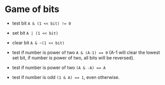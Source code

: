 # Game of bits

* test bit `A & (1 << bit) != 0`
* set bit `A | (1 << bit)`
* clear bit `A & ~(1 << bit)`

* test if number is power of two `A & (A-1) == 0` (A-1 will clear the lowest set bit, if number is power of two, all bits will be reversed).
* test if number is power of two `(A & -A) == A`
* test if number is odd `(1 & A) == 1`, even otherwise.

